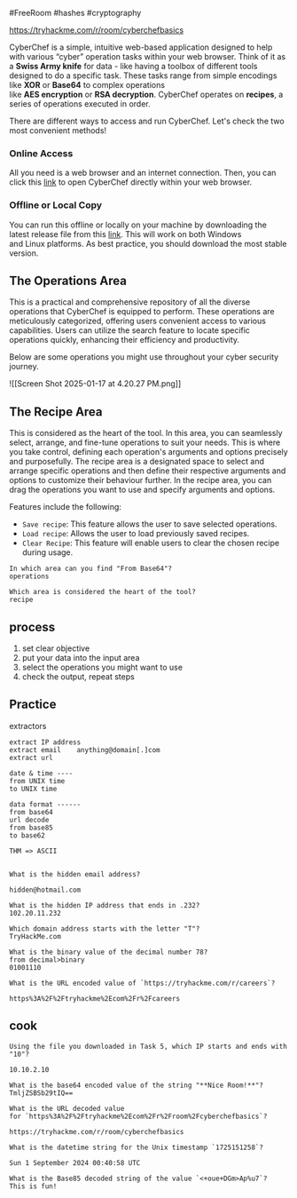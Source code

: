 
#FreeRoom  #hashes  #cryptography 

https://tryhackme.com/r/room/cyberchefbasics


CyberChef is a simple, intuitive web-based application designed to help with various “cyber” operation tasks within your web browser. Think of it as a **Swiss Army knife** for data - like having a toolbox of different tools designed to do a specific task. These tasks range from simple encodings like **XOR** or **Base64** to complex operations like **AES encryption** or **RSA decryption**. CyberChef operates on **recipes**, a series of operations executed in order.


There are different ways to access and run CyberChef. Let's check the two most convenient methods!

### Online Access

All you need is a web browser and an internet connection. Then, you can click this [link](https://gchq.github.io/CyberChef) to open CyberChef directly within your web browser.

### Offline or Local Copy

You can run this offline or locally on your machine by downloading the latest release file from this [link](https://github.com/gchq/CyberChef/releases). This will work on both Windows and Linux platforms. As best practice, you should download the most stable version.


## The Operations Area

This is a practical and comprehensive repository of all the diverse operations that CyberChef is equipped to perform. These operations are meticulously categorized, offering users convenient access to various capabilities. Users can utilize the search feature to locate specific operations quickly, enhancing their efficiency and productivity.

Below are some operations you might use throughout your cyber security journey.

![[Screen Shot 2025-01-17 at 4.20.27 PM.png]]

## The Recipe Area

This is considered as the heart of the tool. In this area, you can seamlessly select, arrange, and fine-tune operations to suit your needs. This is where you take control, defining each operation's arguments and options precisely and purposefully. The recipe area is a designated space to select and arrange specific operations and then define their respective arguments and options to customize their behaviour further. In the recipe area, you can drag the operations you want to use and specify arguments and options.

Features include the following:

- `Save recipe`: This feature allows the user to save selected operations.
- `Load recipe`: Allows the user to load previously saved recipes.
- `Clear Recipe`: This feature will enable users to clear the chosen recipe during usage.



```
In which area can you find "From Base64"?
operations

Which area is considered the heart of the tool?
recipe
```




## process 

1. set clear objective
2. put your data into the input area
3. select the operations you might want to use
4. check the output, repeat steps 


## Practice 

extractors
```
extract IP address
extract email    anything@domain[.]com
extract url

date & time ----
from UNIX time
to UNIX time

data format ------
from base64
url decode
from base85
to base62

THM => ASCII


```










```
What is the hidden email address?

hidden@hotmail.com

What is the hidden IP address that ends in .232?
102.20.11.232

Which domain address starts with the letter "T"?
TryHackMe.com

What is the binary value of the decimal number 78?
from decimal>binary
01001110

What is the URL encoded value of `https://tryhackme.com/r/careers`?

https%3A%2F%2Ftryhackme%2Ecom%2Fr%2Fcareers

```


## cook

```
Using the file you downloaded in Task 5, which IP starts and ends with "10"?

10.10.2.10

What is the base64 encoded value of the string "**Nice Room!**"?
TmljZSBSb29tIQ==

What is the URL decoded value for `https%3A%2F%2Ftryhackme%2Ecom%2Fr%2Froom%2Fcyberchefbasics`?

https://tryhackme.com/r/room/cyberchefbasics

What is the datetime string for the Unix timestamp `1725151258`?

Sun 1 September 2024 00:40:58 UTC

What is the Base85 decoded string of the value `<+oue+DGm>Ap%u7`?
This is fun!
```






















